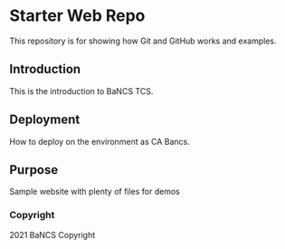 # Starter Web Repo

This repository is for showing how Git and GitHub works and examples.

## Introduction

This is the introduction  to BaNCS TCS.

## Deployment

How to deploy on the environment as CA Bancs.

## Purpose

Sample website with plenty of files for demos

### Copyright

2021 BaNCS Copyright